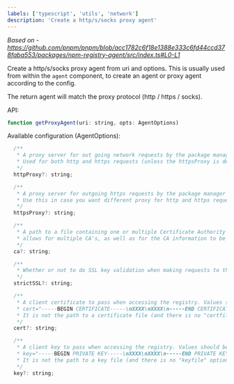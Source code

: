 ```yaml
---
labels: ['typescript', 'utils', 'network']
description: 'Create a http/s/socks proxy agent'
---
```


_Based on - https://github.com/pnpm/pnpm/blob/acc1782c6f18e1388e333c6fd44ccd378faba553/packages/npm-registry-agent/src/index.ts#L0-L1_

Create a http/s/socks proxy agent from uri and options.
This is usually used from within the `agent` component, to create an agent or proxy agent according to the config.

The return agent will match the proxy protocol (http / https / socks).

API:

```js
function getProxyAgent(uri: string, opts: AgentOptions)
```

Available configuration (AgentOptions):

```js
  /**
   * A proxy server for out going network requests by the package manager
   * Used for both http and https requests (unless the httpsProxy is defined)
   */
  httpProxy?: string;

  /**
   * A proxy server for outgoing https requests by the package manager (fallback to proxy server if not defined)
   * Use this in case you want different proxy for http and https requests.
   */
  httpsProxy?: string;

  /**
   * A path to a file containing one or multiple Certificate Authority signing certificates.
   * allows for multiple CA's, as well as for the CA information to be stored in a file on disk.
   */
  ca?: string;

  /**
   * Whether or not to do SSL key validation when making requests to the registry via https
   */
  strictSSL?: string;

  /**
   * A client certificate to pass when accessing the registry. Values should be in PEM format (Windows calls it "Base-64 encoded X.509 (.CER)") with newlines replaced by the string "\n". For example:
   * cert="-----BEGIN CERTIFICATE-----\nXXXX\nXXXX\n-----END CERTIFICATE-----"
   * It is not the path to a certificate file (and there is no "certfile" option).
   */
  cert?: string;

  /**
   * A client key to pass when accessing the registry. Values should be in PEM format with newlines replaced by the string "\n". For example:
   * key="-----BEGIN PRIVATE KEY-----\nXXXX\nXXXX\n-----END PRIVATE KEY-----"
   * It is not the path to a key file (and there is no "keyfile" option).
   */
  key?: string;
```
